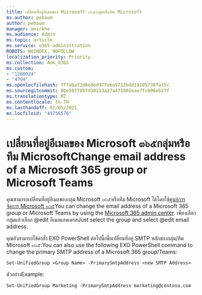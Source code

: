```yaml
---
title: เปลี่ยนที่อยู่อีเมลของ Microsoft ๓๖๕กลุ่มหรือทีม Microsoft
ms.author: pebaum
author: pebaum
manager: mnirkhe
ms.audience: Admin
ms.topic: article
ms.service: o365-administration
ROBOTS: NOINDEX, NOFOLLOW
localization_priority: Priority
ms.collection: Adm_O365
ms.custom:
- "1200024"
- "4704"
ms.openlocfilehash: ff7abaf3d8e0ed977eba5712bdd19185738fa75c
ms.sourcegitcommit: 8be59778b7d39213a27a471802eae7fc006eb1ff
ms.translationtype: MT
ms.contentlocale: th-TH
ms.lasthandoff: 01/05/2021
ms.locfileid: "49756576"
---
```

# <a name="change-email-address-of-a-microsoft-365-group-or-microsoft-teams"></a><span data-ttu-id="f26a4-102">เปลี่ยนที่อยู่อีเมลของ Microsoft ๓๖๕กลุ่มหรือทีม Microsoft</span><span class="sxs-lookup"><span data-stu-id="f26a4-102">Change email address of a Microsoft 365 group or Microsoft Teams</span></span>

<span data-ttu-id="f26a4-103">คุณสามารถเปลี่ยนที่อยู่อีเมลของกลุ่ม Microsoft ๓๖๕หรือทีม Microsoft ได้โดยใช้[ศูนย์การจัดการ Microsoft ๓๖๕](https://admin.microsoft.com/)</span><span class="sxs-lookup"><span data-stu-id="f26a4-103">You can change the email address of a Microsoft 365 group or Microsoft Teams by using the [Microsoft 365 admin center](https://admin.microsoft.com/).</span></span> <span data-ttu-id="f26a4-104">เพียงเลือกกลุ่มแล้วเลือก @edit อีเมลแอดเดรส</span><span class="sxs-lookup"><span data-stu-id="f26a4-104">Just select the group and select @edit email address.</span></span>

<span data-ttu-id="f26a4-105">คุณยังสามารถใช้คำสั่ง EXO PowerShell ต่อไปนี้เพื่อเปลี่ยนที่อยู่ SMTP หลักของกลุ่ม/ทีม Microsoft ๓๖๕:</span><span class="sxs-lookup"><span data-stu-id="f26a4-105">You can also use the following EXO PowerShell command to change the primary SMTP address of a Microsoft 365 group/Teams:</span></span>

`Set-UnifiedGroup <Group Name> -PrimarySmtpAddress <new SMTP Address>`

<span data-ttu-id="f26a4-106">ตัวอย่าง</span><span class="sxs-lookup"><span data-stu-id="f26a4-106">Example:</span></span>

`Set-UnifiedGroup Marketing -PrimarySmtpAddress marketing@contoso.com`
